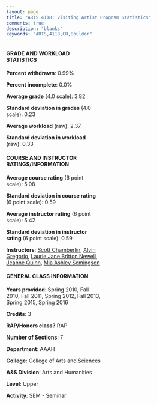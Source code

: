 ```yaml
---
layout: page
title: "ARTS 4118: Visiting Artist Program Statistics"
comments: true
description: "blanks"
keywords: "ARTS,4118,CU,Boulder"
---
```

<head>
<script src="https://ajax.googleapis.com/ajax/libs/jquery/2.1.3/jquery.min.js"></script>
<script src="https://dl.dropboxusercontent.com/s/pc42nxpaw1ea4o9/highcharts.js?dl=0"></script>
<!-- <script src="../assets/js/highcharts.js"></script> -->
<style type="text/css">@font-face {
	font-family: "Bebas Neue";
	src: url(https://www.filehosting.org/file/details/544349/BebasNeue Regular.otf) format("opentype");
	}
	h1.Bebas { 
		font-family: "Bebas Neue", Verdana, Tahoma;
	}
</style>
</head>
<body>
	<div id="container" style="float: right; width: 45%; height: 88%; margin-left: 2.5%; margin-right: 2.5%;"></div>
	<script language="JavaScript">
		$(document).ready(function() {
		var chart = {type: 'column'};
		var title = {text: 'Grade Distribution'};
		var xAxis = {categories: ['A','B','C','D','F'],crosshair: true};
		var yAxis = {min: 0,title: {text: 'Percentage'}};
		var tooltip = {headerFormat: '<center><b><span style="font-size:20px">{point.key}</span></b></center>',
		               pointFormat: '<td style="padding:0"><b>{point.y:.1f}%</b></td>',
		               footerFormat: '</table>',shared: true,useHTML: true};
		var plotOptions = {column: {pointPadding: 0.0,borderWidth: 0}};  
		var credits = {enabled: false};var series= [{name: 'Percent',data: [87.88,11.44,0.0,0.0,0.68,]}];
		var json = {};
		json.chart = chart;
		json.title = title;
		json.tooltip = tooltip;
		json.xAxis = xAxis;
		json.yAxis = yAxis;  
		json.series = series;
		json.plotOptions = plotOptions;  
		json.credits = credits;
		$('#container').highcharts(json);
	});
	</script>
</body>
			   
#### GRADE AND WORKLOAD STATISTICS

**Percent withdrawn**: 0.99%

**Percent incomplete**: 0.0%

**Average grade** (4.0 scale): 3.82

**Standard deviation in grades** (4.0 scale): 0.23

**Average workload** (raw): 2.37

**Standard deviation in workload** (raw): 0.33

#### COURSE AND INSTRUCTOR RATINGS/INFORMATION

**Average course rating** (6 point scale): 5.08

**Standard deviation in course rating** (6 point scale): 0.59

**Average instructor rating** (6 point scale): 5.42

**Standard deviation in instructor rating** (6 point scale): 0.59

**Instructors**: <a href='../../instructors/Scott_Chamberlin'>Scott Chamberlin</a>, <a href='../../instructors/Alvin_Gregorio'>Alvin Gregorio</a>, <a href='../../instructors/Laurie_Jane_Britton_Newell'>Laurie Jane Britton Newell</a>, <a href='../../instructors/Jeanne_Quinn'>Jeanne Quinn</a>, <a href='../../instructors/Mia_Ashley_Semingson'>Mia Ashley Semingson</a>

#### GENERAL CLASS INFORMATION

**Years provided**: Spring 2010, Fall 2010, Fall 2011, Spring 2012, Fall 2013, Spring 2015, Spring 2016

**Credits**: 3

**RAP/Honors class?** RAP

**Number of Sections**: 7

**Department**: AAAH

**College**: College of Arts and Sciences

**A&S Division**: Arts and Humanities

**Level**: Upper

**Activity**: SEM - Seminar
